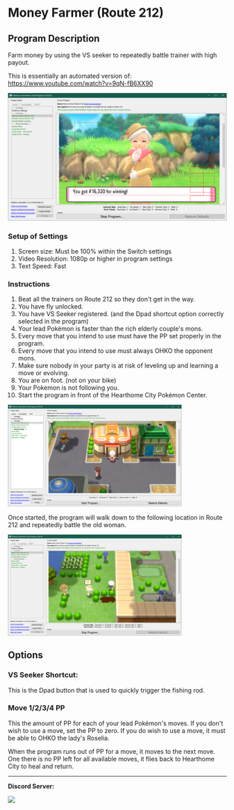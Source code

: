 # Money Farmer (Route 212)

## Program Description

Farm money by using the VS seeker to repeatedly battle trainer with high payout.

This is essentially an automated version of: https://www.youtube.com/watch?v=9qN-fB6XX90

<img src="images/MoneyFarmerRoute212-2.png">

### Setup of Settings

1. Screen size: Must be 100% within the Switch settings
2. Video Resolution: 1080p or higher in program settings
3. Text Speed: Fast

### Instructions

1. Beat all the trainers on Route 212 so they don't get in the way.
2. You have fly unlocked.
3. You have VS Seeker registered. (and the Dpad shortcut option correctly selected in the program)
4. Your lead Pokémon is faster than the rich elderly couple's mons.
5. Every move that you intend to use must have the PP set properly in the program.
6. Every move that you intend to use must always OHKO the opponent mons.
7. Make sure nobody in your party is at risk of leveling up and learning a move or evolving.
8. You are on foot. (not on your bike)
9. Your Pokemon is not following you.
10. Start the program in front of the Hearthome City Pokémon Center.

<img src="images/MoneyFarmerRoute212-0.png" width="400">

Once started, the program will walk down to the following location in Route 212 and repeatedly battle the old woman.

<img src="images/MoneyFarmerRoute212-1.png" width="400">


## Options


### VS Seeker Shortcut:

This is the Dpad button that is used to quickly trigger the fishing rod.

### Move 1/2/3/4 PP

This the amount of PP for each of your lead Pokémon's moves.
If you don't wish to use a move, set the PP to zero. If you do wish to use a move, it must be able to OHKO the lady's Roselia.

When the program runs out of PP for a move, it moves to the next move. One there is no PP left for all available moves, it flies back to Hearthome City to heal and return.



<hr>

**Discord Server:** 

[<img src="https://canary.discordapp.com/api/guilds/695809740428673034/widget.png?style=banner2">](https://discord.gg/cQ4gWxN)




